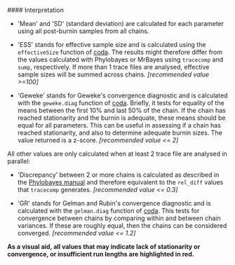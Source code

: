 </br>
#### Interpretation

- 'Mean' and 'SD' (standard deviation) are calculated for each parameter using all post-burnin samples from all chains. 

- 'ESS' stands for effective sample size and is calculated using the `effectiveSize` function of [coda](https://cran.r-project.org/web/packages/coda/index.html). The results might therefore differ from the values calculated with Phylobayes or MrBayes using `tracecomp` and `sump`, respectively. If more than 1 trace files are analysed, effective sample sizes will be summed across chains. *[recommended value >=100]*

- 'Geweke' stands for Geweke's convergence diagnostic and is calculated with the `geweke.diag` function of [coda](https://cran.r-project.org/web/packages/coda/index.html). Briefly, it tests for equality of the means between the first 10% and last 50% of the chain. If the chain has reached stationarity and the burnin is adequate, these means should be equal for all parameters. This can be useful in assessing if a chain has reached stationarity, and also to determine adequate burnin sizes. The value returned is a z-score. *[recommended value <= 2]*

All other values are only calculated when at least 2 trace file are analysed in parallel: 

- 'Discrepancy' between 2 or more chains is calculated as described in the [Phylobayes manual](http://megasun.bch.umontreal.ca/People/lartillot/www/phylobayes3.3e.pdf) and therefore equivalent to the `rel_diff` values that `tracecomp` generates. *[recommended value <= 0.3]*

- 'GR' stands for Gelman and Rubin's convergence diagnostic and is calculated with the `gelman.diag` function of [coda](https://cran.r-project.org/web/packages/coda/index.html). This tests for convergence between chains by comparing within and between chain variances. If these are roughly equal, then the chains can be considered converged. *[recommended value <= 1.2]*

**As a visual aid, all values that may indicate lack of stationarity or convergence, or insufficient run lengths are highlighted in red.**
